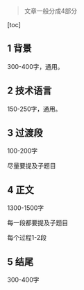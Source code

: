 > 文章一般分成4部分

[toc]

## 1 背景

300-400字，通用。



## 2 技术语言

150-250字，通用。



## 3 过渡段

100-200字

尽量要提及子题目



## 4 正文

1300-1500字

每一段都要提及子题目

每个过程1-2段

## 5 结尾

300-400字